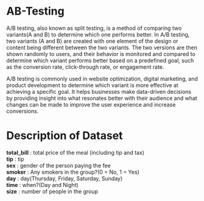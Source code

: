 # AB-Testing
A/B testing, also known as split testing, is a method of comparing two variants(A and B) to determine which one performs better. In A/B testing, two variants (A and B) are created with one element of the design or content being different between the two variants. The two versions are then shown randomly to users, and their behavior is monitored and compared to determine which variant performs better based on a predefined goal, such as the conversion rate, click-through rate, or engagement rate.

A/B testing is commonly used in website optimization, digital marketing, and product development to determine which variant is more effective at achieving a specific goal. It helps businesses make data-driven decisions by providing insight into what resonates better with their audience and what changes can be made to improve the user experience and increase conversions.
# <span style="Bradley Hand:;">Description of Dataset </span>
**total_bill** : total price of the meal (including tip and tax)</br>
**tip**        : tip</br>
**sex**        : gender of the person paying the fee</br>
**smoker**     : Any smokers in the group?(0 = No, 1 = Yes)  
**day**        : day(Thursday, Friday, Saturday, Sunday)</br>
**time**       : when?(Day and Night)</br>
**size**       : number of people in the group</br>
